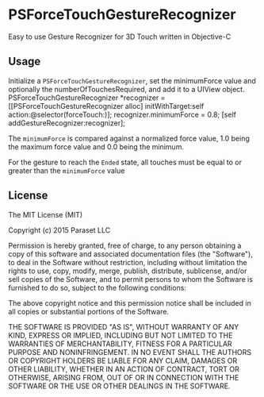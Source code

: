# PSForceTouchGestureRecognizer

Easy to use Gesture Recognizer for 3D Touch written in Objective-C

## Usage

Initialize a `PSForceTouchGestureRecognizer`, set the minimumForce value and optionally the numberOfTouchesRequired, and add it to a UIView object.
        PSForceTouchGestureRecognizer *recognizer = [[PSForceTouchGestureRecognizer alloc] initWithTarget:self action:@selector(forceTouch:)];
        recognizer.minimumForce = 0.8;
        [self addGestureRecognizer:recognizer];

The `minimumForce` is compared against a normalized force value, 1.0 being the maximum force value and 0.0 being the minimum.

For the gesture to reach the `Ended` state, all touches must be equal to or greater than the `minimumForce` value

## License

 The MIT License (MIT)
 
 Copyright (c) 2015 Paraset LLC
 
 Permission is hereby granted, free of charge, to any person obtaining a copy
 of this software and associated documentation files (the "Software"), to deal
 in the Software without restriction, including without limitation the rights
 to use, copy, modify, merge, publish, distribute, sublicense, and/or sell
 copies of the Software, and to permit persons to whom the Software is
 furnished to do so, subject to the following conditions:
 
 The above copyright notice and this permission notice shall be included in
 all copies or substantial portions of the Software.
 
 THE SOFTWARE IS PROVIDED "AS IS", WITHOUT WARRANTY OF ANY KIND, EXPRESS OR
 IMPLIED, INCLUDING BUT NOT LIMITED TO THE WARRANTIES OF MERCHANTABILITY,
 FITNESS FOR A PARTICULAR PURPOSE AND NONINFRINGEMENT. IN NO EVENT SHALL THE
 AUTHORS OR COPYRIGHT HOLDERS BE LIABLE FOR ANY CLAIM, DAMAGES OR OTHER
 LIABILITY, WHETHER IN AN ACTION OF CONTRACT, TORT OR OTHERWISE, ARISING FROM,
 OUT OF OR IN CONNECTION WITH THE SOFTWARE OR THE USE OR OTHER DEALINGS IN
 THE SOFTWARE.
